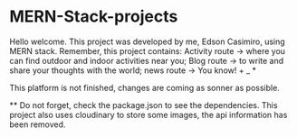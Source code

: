 # MERN-Stack-projects

Hello welcome.
This project was developed by me, Edson Casimiro, using MERN stack.
Remember, this project contains:
Activity route -> where you can find outdoor and indoor activities near you;
Blog route -> to write and share your thoughts with the world;
news route -> You know! + _ *

This platform is not finished, changes are coming as sonner as possible.

** Do not forget, check the package.json to see the dependencies.
This project also uses cloudinary to store some images, the api information has been removed.
